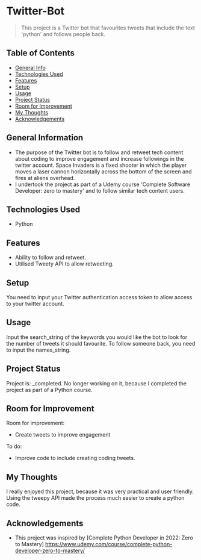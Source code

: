 # Twitter-Bot
> This project is a Twitter bot that favourites tweets that include the text 'python' and follows people back.

## Table of Contents
* [General Info](#general-information)
* [Technologies Used](#technologies-used)
* [Features](#features)
* [Setup](#setup)
* [Usage](#usage)
* [Project Status](#project-status)
* [Room for Improvement](#room-for-improvement)
* [My Thoughts](#my-thoughts)
* [Acknowledgements](#acknowledgements)


## General Information
- The purpose of the Twitter bot is to follow and retweet tech content about coding to improve engagement and increase followings in the twitter account.  Space Invaders is a fixed shooter in which the player moves a laser cannon horizontally across the bottom of the screen and fires at aliens overhead.
- I undertook the project as part of a Udemy course 'Complete Software Developer: zero to mastery' and to follow similar tech content users. 


## Technologies Used
- Python


## Features
- Ability to follow and retweet.
- Utilised Tweety API to allow retweeting. 


## Setup 
You need to input your Twitter authentication access token to allow access to your twitter account. 


## Usage
Input the search_string of the keywords you would like the bot to look for the number of tweets it should favourite. 
To follow someone back, you need to input the names_string. 


## Project Status
Project is: _completed. No longer working on it, because I completed the project as part of a Python course.


## Room for Improvement
Room for improvement:
- Create tweets to improve engagement

To do:
- Improve code to include creating coding tweets. 


## My Thoughts
I really enjoyed this project, because it was very practical and user friendly. Using the tweepy API made the process much easier to create a python code. 


## Acknowledgements
- This project was inspired by [Complete Python Developer in 2022: Zero to Mastery] https://www.udemy.com/course/complete-python-developer-zero-to-mastery/

